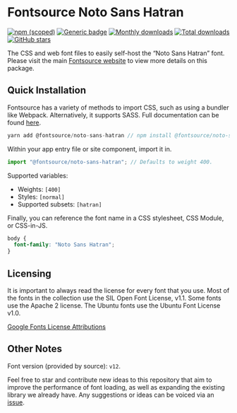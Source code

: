 # Fontsource Noto Sans Hatran

[![npm (scoped)](https://img.shields.io/npm/v/@fontsource/noto-sans-hatran?color=brightgreen)](https://www.npmjs.com/package/@fontsource/noto-sans-hatran) [![Generic badge](https://img.shields.io/badge/fontsource-passing-brightgreen)](https://github.com/fontsource/fontsource) [![Monthly downloads](https://badgen.net/npm/dm/@fontsource/noto-sans-hatran)](https://github.com/fontsource/fontsource) [![Total downloads](https://badgen.net/npm/dt/@fontsource/noto-sans-hatran)](https://github.com/fontsource/fontsource) [![GitHub stars](https://img.shields.io/github/stars/fontsource/fontsource.svg?style=social&label=Star)](https://github.com/fontsource/fontsource/stargazers)

The CSS and web font files to easily self-host the “Noto Sans Hatran” font. Please visit the main [Fontsource website](https://fontsource.org/fonts/noto-sans-hatran) to view more details on this package.

## Quick Installation

Fontsource has a variety of methods to import CSS, such as using a bundler like Webpack. Alternatively, it supports SASS. Full documentation can be found [here](https://fontsource.org/docs/introduction).

```javascript
yarn add @fontsource/noto-sans-hatran // npm install @fontsource/noto-sans-hatran
```

Within your app entry file or site component, import it in.

```javascript
import "@fontsource/noto-sans-hatran"; // Defaults to weight 400.
```

Supported variables:

- Weights: `[400]`
- Styles: `[normal]`
- Supported subsets: `[hatran]`

Finally, you can reference the font name in a CSS stylesheet, CSS Module, or CSS-in-JS.

```css
body {
  font-family: "Noto Sans Hatran";
}
```

## Licensing

It is important to always read the license for every font that you use.
Most of the fonts in the collection use the SIL Open Font License, v1.1. Some fonts use the Apache 2 license. The Ubuntu fonts use the Ubuntu Font License v1.0.

[Google Fonts License Attributions](https://fonts.google.com/attribution)

## Other Notes

Font version (provided by source): `v12`.

Feel free to star and contribute new ideas to this repository that aim to improve the performance of font loading, as well as expanding the existing library we already have. Any suggestions or ideas can be voiced via an [issue](https://github.com/fontsource/fontsource/issues).

